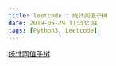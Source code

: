 ```yaml
---
title: leetcode : 统计同值子树
date: 2019-05-29 11:33:04
tags: [Python3, Leetcode]
---
```


[统计同值子树](https://leetcode-cn.com/problems/count-univalue-subtrees/)

